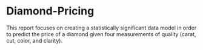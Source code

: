 # Diamond-Pricing
This report focuses on creating a statistically significant data model in order to predict the price of a diamond given four measurements of quality (carat, cut, color, and clarity).
